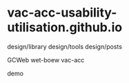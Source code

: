 
# vac-acc-usability-utilisation.github.io

design/library
design/tools
design/posts

GCWeb
wet-boew
vac-acc

demo